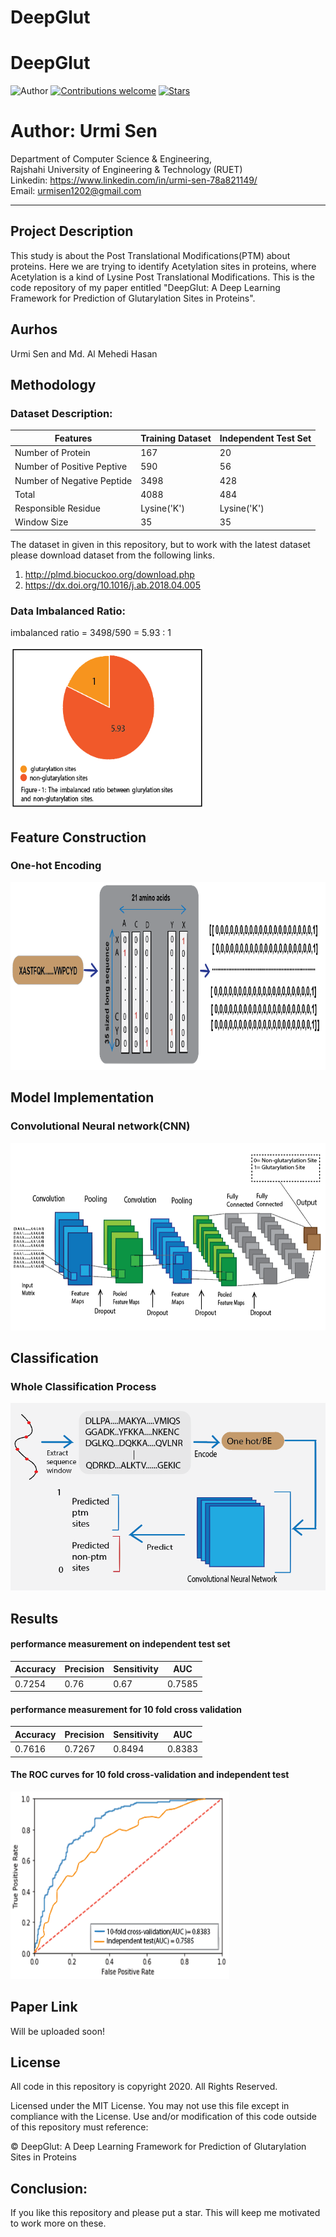 # DeepGlut
# DeepGlut
![Author](https://img.shields.io/badge/author-urmisen-orange)
[![Contributions welcome](https://img.shields.io/badge/contributions-welcome-brightgreen.svg?style=flat)](https://github.com/urmisen/Thesis)
[![Stars](https://img.shields.io/github/stars/urmisen/Thesis.svg?style=social)](https://github.com/urmisen/Thesis/stargazers)

# Author: Urmi Sen

Department of Computer Science & Engineering, </br>
Rajshahi University of Engineering & Technology (RUET) </br>
Linkedin: https://www.linkedin.com/in/urmi-sen-78a821149/ </br>
Email: urmisen1202@gmail.com <br>

<hr>

## Project Description
This study is about the Post Translational Modifications(PTM) about proteins. Here we are  trying to identify Acetylation sites in proteins, where Acetylation is a kind of Lysine Post Translational Modifications. This is the code repository of my paper entitled "DeepGlut: A Deep Learning Framework for Prediction of Glutarylation Sites in Proteins".

## Aurhos
Urmi Sen and Md. Al Mehedi Hasan

## Methodology
### Dataset Description:

|       __Features__         |     __Training Dataset__     |      __Independent Test Set__      |
|----------------------------|------------------------------|------------------------------------|
| Number of Protein          |             167              |                 20                 | 
| Number of Positive Peptive |             590              |                 56                 |
| Number of Negative Peptide |             3498             |                 428                |
|          Total             |             4088             |                 484                |
|    Responsible Residue     |           Lysine('K')        |              Lysine('K')           |
|      Window Size           |             35               |                 35                 |

The dataset in given in this repository, but to work with the latest dataset please download dataset from the following links. <br>
1. http://plmd.biocuckoo.org/download.php
2. https://dx.doi.org/10.1016/j.ab.2018.04.005

### Data Imbalanced Ratio:

imbalanced ratio = 3498/590
                 = 5.93 : 1

<img src="https://github.com/urmisen/DeepGlut/blob/master/ratio.PNG" alt="alt text" width="310" height="260">

## Feature Construction
### One-hot Encoding
<img src="https://github.com/urmisen/DeepGlut/blob/master/one_hot.PNG" alt="alt text" width="800" height="300">

## Model Implementation
### Convolutional Neural network(CNN)
<img src="https://github.com/urmisen/DeepGlut/blob/master/model.PNG" alt="alt text" width="800" height="300">

## Classification
### Whole Classification Process
<img src="https://github.com/urmisen/DeepGlut/blob/master/classification.PNG" alt="alt text" width="800" height="300">

## Results
####  performance measurement on independent test set

|   __Accuracy__   |   __Precision__   |   __Sensitivity__   |    __AUC__    |
|------------------|-------------------|---------------------|---------------|
| 0.7254           | 0.76              | 0.67                | 0.7585        |

####  performance measurement for 10 fold cross validation

|   __Accuracy__   |   __Precision__   |   __Sensitivity__   |    __AUC__    |
|------------------|-------------------|---------------------|---------------|
| 0.7616           | 0.7267            | 0.8494              | 0.8383        |

####  The ROC curves for 10 fold cross-validation and independent test

<img src="https://github.com/urmisen/DeepGlut/blob/master/AUC.PNG" alt="alt text" width="350" height="300">

## Paper Link
Will  be uploaded soon!

## License

All code in this repository is copyright 2020. All Rights Reserved.

Licensed under the MIT License. You may not use this file except in compliance with the License. Use and/or modification of this code outside of this repository must reference:

© DeepGlut: A Deep Learning Framework for Prediction of Glutarylation Sites in Proteins

## Conclusion:
If you like this repository and please put a star. This will keep me motivated to work more on these. 
